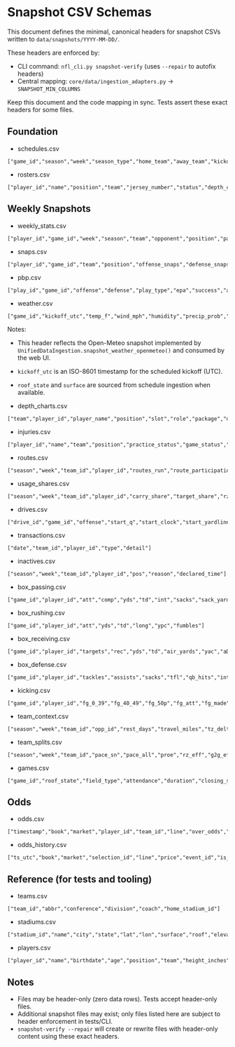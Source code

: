 # Snapshot CSV Schemas

This document defines the minimal, canonical headers for snapshot CSVs written to `data/snapshots/YYYY-MM-DD/`.

These headers are enforced by:
- CLI command: `nfl_cli.py snapshot-verify` (uses `--repair` to autofix headers)
- Central mapping: `core/data/ingestion_adapters.py` → `SNAPSHOT_MIN_COLUMNS`

Keep this document and the code mapping in sync. Tests assert these exact headers for some files.

## Foundation

- schedules.csv
```
["game_id","season","week","season_type","home_team","away_team","kickoff_dt_utc","kickoff_dt_local","network","spread_close","total_close","officials_crew","stadium","roof_state"]
```

- rosters.csv
```
["player_id","name","position","team","jersey_number","status","depth_chart_rank","snap_percentage","last_updated"]
```

## Weekly Snapshots

- weekly_stats.csv
```
["player_id","game_id","week","season","team","opponent","position","passing_attempts","passing_completions","passing_yards","passing_touchdowns","interceptions","rushing_attempts","rushing_yards","rushing_touchdowns","targets","receptions","receiving_yards","receiving_touchdowns","offensive_snaps","snap_percentage"]
```

- snaps.csv
```
["player_id","game_id","team","position","offense_snaps","defense_snaps","st_snaps","offense_pct","defense_pct","st_pct"]
```

- pbp.csv
```
["play_id","game_id","offense","defense","play_type","epa","success","air_yards","yac","pressure","blitz","personnel","formation"]
```

- weather.csv
```
["game_id","kickoff_utc","temp_f","wind_mph","humidity","precip_prob","conditions","roof_state","surface"]
```
Notes:
- This header reflects the Open-Meteo snapshot implemented by `UnifiedDataIngestion.snapshot_weather_openmeteo()` and consumed by the web UI.
- `kickoff_utc` is an ISO-8601 timestamp for the scheduled kickoff (UTC).
- `roof_state` and `surface` are sourced from schedule ingestion when available.

- depth_charts.csv
```
["team","player_id","player_name","position","slot","role","package","depth_chart_rank","last_updated"]
```

- injuries.csv
```
["player_id","name","team","position","practice_status","game_status","designation","report_date","return_date"]
```

- routes.csv
```
["season","week","team_id","player_id","routes_run","route_participation"]
```

- usage_shares.csv
```
["season","week","team_id","player_id","carry_share","target_share","rz_touch_share","gl_carry_share","pass_block_snaps","align_slot","align_wide","align_inline","align_backfield"]
```

- drives.csv
```
["drive_id","game_id","offense","start_q","start_clock","start_yardline","end_q","end_clock","result","plays","yards","time_elapsed","points"]
```

- transactions.csv
```
["date","team_id","player_id","type","detail"]
```

- inactives.csv
```
["season","week","team_id","player_id","pos","reason","declared_time"]
```

- box_passing.csv
```
["game_id","player_id","att","comp","yds","td","int","sacks","sack_yards","ypa","air_yards","aDOT","fumbles"]
```

- box_rushing.csv
```
["game_id","player_id","att","yds","td","long","ypc","fumbles"]
```

- box_receiving.csv
```
["game_id","player_id","targets","rec","yds","td","air_yards","yac","aDOT","drops","long"]
```

- box_defense.csv
```
["game_id","player_id","tackles","assists","sacks","tfl","qb_hits","ints","pbu","td"]
```

- kicking.csv
```
["game_id","player_id","fg_0_39","fg_40_49","fg_50p","fg_att","fg_made","xp_att","xp_made"]
```

- team_context.csv
```
["season","week","team_id","opp_id","rest_days","travel_miles","tz_delta","pace_sn","pace_all","PROE","lead_pct","trail_pct","neutral_pct"]
```

- team_splits.csv
```
["season","week","team_id","pace_sn","pace_all","proe","rz_eff","g2g_eff","third_conv","fourth_att","vs_pos_rb_yds","vs_pos_wr_yds","vs_pos_te_yds"]
```

- games.csv
```
["game_id","roof_state","field_type","attendance","duration","closing_spread","closing_total"]
```

## Odds

- odds.csv
```
["timestamp","book","market","player_id","team_id","line","over_odds","under_odds"]
```

- odds_history.csv
```
["ts_utc","book","market","selection_id","line","price","event_id","is_closing"]
```

## Reference (for tests and tooling)

- teams.csv
```
["team_id","abbr","conference","division","coach","home_stadium_id"]
```

- stadiums.csv
```
["stadium_id","name","city","state","lat","lon","surface","roof","elevation"]
```

- players.csv
```
["player_id","name","birthdate","age","position","team","height_inches","weight_lbs","dominant_hand","draft_year","draft_round","draft_pick"]
```

## Notes

- Files may be header-only (zero data rows). Tests accept header-only files.
- Additional snapshot files may exist; only files listed here are subject to header enforcement in tests/CLI.
- `snapshot-verify --repair` will create or rewrite files with header-only content using these exact headers.
